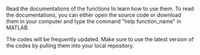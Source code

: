 Read the documentations of the functions to learn how to use them.
To read the documentations, you can either open the source code or download them in your computer and type the command "help function_name" in MATLAB.

The codes will be frequently updated.
Make sure to use the latest version of the codes by pulling them into your local repository.
